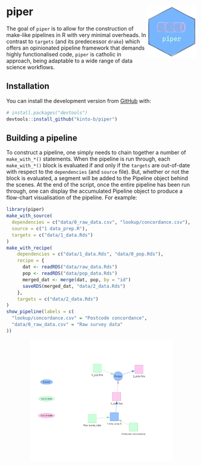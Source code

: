 
<!-- README.md is generated from README.Rmd. Please edit that file -->

# piper <img src='man/figures/logo.png' align="right" height="139"/>

<!-- badges: start -->
<!-- badges: end -->

The goal of `piper` is to allow for the construction of make-like
pipelines in R with very minimal overheads. In contrast to `targets`
(and its predecessor `drake`) which offers an opinionated pipeline
framework that demands highly functionalised code, `piper` is catholic
in approach, being adaptable to a wide range of data science workflows.

## Installation

You can install the development version from
[GitHub](https://github.com/) with:

``` r
# install.packages("devtools")
devtools::install_github("kinto-b/piper")
```

## Building a pipeline

To construct a pipeline, one simply needs to chain together a number of
`make_with_*()` statements. When the pipeline is run through, each
`make_with_*()` block is evaluated if and only if the `targets` are
out-of-date with respect to the `dependencies` (and `source` file). But,
whether or not the block is evaluated, a segment will be added to the
Pipeline object behind the scenes. At the end of the script, once the
entire pipeline has been run through, one can display the accumulated
Pipeline object to produce a flow-chart visualisation of the pipeline.
For example:

``` r
library(piper)
make_with_source(
  dependencies = c("data/0_raw_data.csv", "lookup/concordance.csv"),
  source = c("1 data_prep.R"),
  targets = c("data/1_data.Rds")
)
make_with_recipe(
    dependencies = c("data/1_data.Rds", "data/0_pop.Rds"),
    recipe = {
      dat <- readRDS("data/raw_data.Rds")
      pop <- readRDS("data/pop_data.Rds")
      merged_dat <- merge(dat, pop, by = "id")
      saveRDS(merged_dat, "data/2_data.Rds")
    },
    targets = c("data/2_data.Rds")
)
show_pipeline(labels = c(
  "lookup/concordance.csv" = "Postcode concordance",
  "data/0_raw_data.csv" = "Raw survey data"
))
```

<img src="man/figures/README-example_pipeline.png" width="75%" style="display: block; margin: auto;" />
